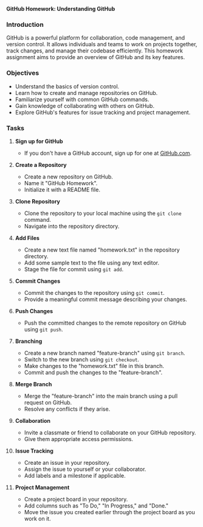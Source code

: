 **GitHub Homework: Understanding GitHub**

### Introduction
GitHub is a powerful platform for collaboration, code management, and version control. It allows individuals and teams to work on projects together, track changes, and manage their codebase efficiently. This homework assignment aims to provide an overview of GitHub and its key features.

### Objectives
- Understand the basics of version control.
- Learn how to create and manage repositories on GitHub.
- Familiarize yourself with common GitHub commands.
- Gain knowledge of collaborating with others on GitHub.
- Explore GitHub's features for issue tracking and project management.

### Tasks

1. **Sign up for GitHub**
   - If you don't have a GitHub account, sign up for one at [GitHub.com](https://github.com/).

2. **Create a Repository**
   - Create a new repository on GitHub.
   - Name it "GitHub Homework".
   - Initialize it with a README file.

3. **Clone Repository**
   - Clone the repository to your local machine using the `git clone` command.
   - Navigate into the repository directory.

4. **Add Files**
   - Create a new text file named "homework.txt" in the repository directory.
   - Add some sample text to the file using any text editor.
   - Stage the file for commit using `git add`.

5. **Commit Changes**
   - Commit the changes to the repository using `git commit`.
   - Provide a meaningful commit message describing your changes.

6. **Push Changes**
   - Push the committed changes to the remote repository on GitHub using `git push`.

7. **Branching**
   - Create a new branch named "feature-branch" using `git branch`.
   - Switch to the new branch using `git checkout`.
   - Make changes to the "homework.txt" file in this branch.
   - Commit and push the changes to the "feature-branch".

8. **Merge Branch**
   - Merge the "feature-branch" into the main branch using a pull request on GitHub.
   - Resolve any conflicts if they arise.

9. **Collaboration**
   - Invite a classmate or friend to collaborate on your GitHub repository.
   - Give them appropriate access permissions.

10. **Issue Tracking**
    - Create an issue in your repository.
    - Assign the issue to yourself or your collaborator.
    - Add labels and a milestone if applicable.

11. **Project Management**
    - Create a project board in your repository.
    - Add columns such as "To Do," "In Progress," and "Done."
    - Move the issue you created earlier through the project board as you work on it.


